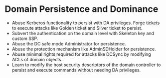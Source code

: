 # Domain Persistence and Dominance

- Abuse Kerberos functionality to persist with DA privileges. Forge tickets to execute attacks like Golden ticket and Silver ticket to persist.
- Subvert the authentication on the domain level with Skeleton key and custom SSP.
- Abuse the DC safe mode Administrator for persistence.
- Abuse the protection mechanism like AdminSDHolder for persistence.
- Abuse minimal rights required for attacks like DCSync by modifying ACLs of domain objects.
- Learn to modify the host security descriptors of the domain controller to persist and execute commands without needing DA privileges.
